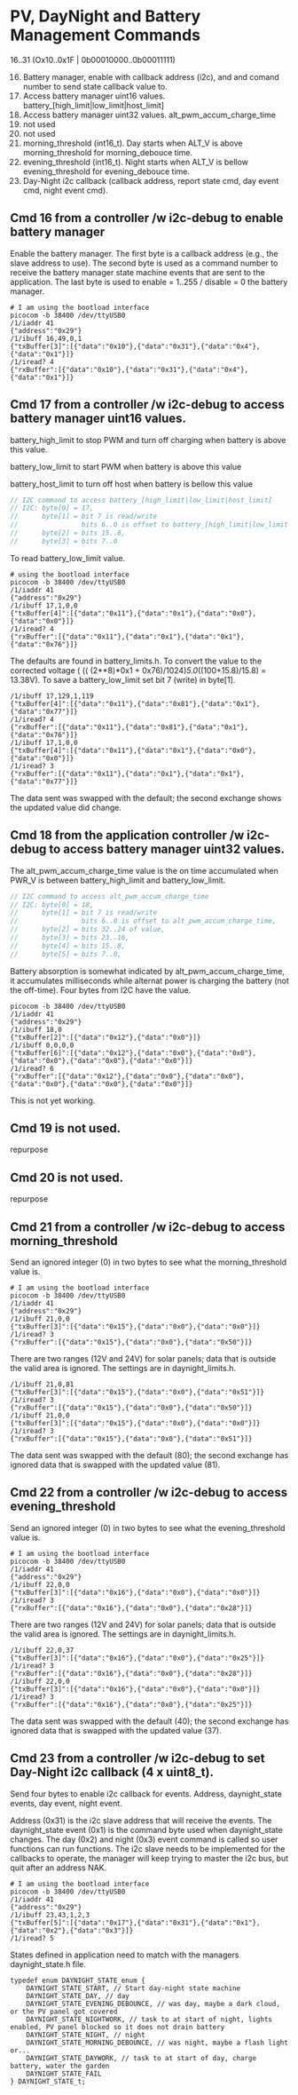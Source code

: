# PV, DayNight and Battery Management Commands

16..31 (Ox10..0x1F | 0b00010000..0b00011111)

16. Battery manager, enable with callback address (i2c), and and comand number to send state callback value to.
17. Access battery manager uint16 values. battery_[high_limit|low_limit|host_limit]
18. Access battery manager uint32 values. alt_pwm_accum_charge_time
19. not used
20. not used
21. morning_threshold (int16_t). Day starts when ALT_V is above morning_threshold for morning_debouce time.
22. evening_threshold (int16_t). Night starts when ALT_V is bellow evening_threshold for evening_debouce time.
23. Day-Night i2c callback (callback address, report state cmd, day event cmd, night event cmd).

## Cmd 16 from a controller /w i2c-debug to enable battery manager

Enable the battery manager. The first byte is a callback address (e.g., the slave address to use). The second byte is used as a command number to receive the battery manager state machine events that are sent to the application. The last byte is used to enable = 1..255 / disable = 0 the battery manager. 

``` 
# I am using the bootload interface 
picocom -b 38400 /dev/ttyUSB0
/1/iaddr 41
{"address":"0x29"}
/1/ibuff 16,49,0,1
{"txBuffer[3]":[{"data":"0x10"},{"data":"0x31"},{"data":"0x4"},{"data":"0x1"}]}
/1/iread? 4
{"rxBuffer":[{"data":"0x10"},{"data":"0x31"},{"data":"0x4"},{"data":"0x1"}]}
```


## Cmd 17 from a controller /w i2c-debug to access battery manager uint16 values.

battery_high_limit to stop PWM and turn off charging when battery is above this value.

battery_low_limit to start PWM when battery is above this value

battery_host_limit to turn off host when battery is bellow this value

``` C
// I2C command to access battery_[high_limit|low_limit|host_limit]
// I2C: byte[0] = 17, 
//      byte[1] = bit 7 is read/write 
//                bits 6..0 is offset to battery_[high_limit|low_limit|host_limit],
//      byte[2] = bits 15..8,
//      byte[3] = bits 7..0
```

To read battery_low_limit value.

``` 
# using the bootload interface 
picocom -b 38400 /dev/ttyUSB0
/1/iaddr 41
{"address":"0x29"}
/1/ibuff 17,1,0,0
{"txBuffer[4]":[{"data":"0x11"},{"data":"0x1"},{"data":"0x0"},{"data":"0x0"}]}
/1/iread? 4
{"rxBuffer":[{"data":"0x11"},{"data":"0x1"},{"data":"0x1"},{"data":"0x76"}]}
```

The defaults are found in battery_limits.h. To convert the value to the corrected voltage ( (( (2**8)*0x1 + 0x76)/1024)*5.0*((100+15.8)/15.8) = 13.38V). To save a battery_low_limit set bit 7 (write) in byte[1].

``` 
/1/ibuff 17,129,1,119
{"txBuffer[4]":[{"data":"0x11"},{"data":"0x81"},{"data":"0x1"},{"data":"0x77"}]}
/1/iread? 4
{"rxBuffer":[{"data":"0x11"},{"data":"0x81"},{"data":"0x1"},{"data":"0x76"}]}
/1/ibuff 17,1,0,0
{"txBuffer[4]":[{"data":"0x11"},{"data":"0x1"},{"data":"0x0"},{"data":"0x0"}]}
/1/iread? 3
{"rxBuffer":[{"data":"0x11"},{"data":"0x1"},{"data":"0x1"},{"data":"0x77"}]}
```

The data sent was swapped with the default; the second exchange shows the updated value did change.


## Cmd 18 from the application controller /w i2c-debug to access battery manager uint32 values.

The alt_pwm_accum_charge_time value is the on time accumulated when PWR_V is between battery_high_limit and battery_low_limit.

``` C
// I2C command to access alt_pwm_accum_charge_time
// I2C: byte[0] = 18, 
//      byte[1] = bit 7 is read/write 
//                bits 6..0 is offset to alt_pwm_accum_charge_time,
//      byte[2] = bits 32..24 of value,
//      byte[3] = bits 23..16,
//      byte[4] = bits 15..8,
//      byte[5] = bits 7..0,
```

Battery absorption is somewhat indicated by alt_pwm_accum_charge_time, it accumulates milliseconds while alternat power is charging the battery (not the off-time). Four bytes from I2C have the value.

``` 
picocom -b 38400 /dev/ttyUSB0
/1/iaddr 41
{"address":"0x29"}
/1/ibuff 18,0
{"txBuffer[2]":[{"data":"0x12"},{"data":"0x0"}]}
/1/ibuff 0,0,0,0
{"txBuffer[6]":[{"data":"0x12"},{"data":"0x0"},{"data":"0x0"},{"data":"0x0"},{"data":"0x0"},{"data":"0x0"}]}
/1/iread? 6
{"rxBuffer":[{"data":"0x12"},{"data":"0x0"},{"data":"0x0"},{"data":"0x0"},{"data":"0x0"},{"data":"0x0"}]}
``` 

This is not yet working.


## Cmd 19 is not used.

repurpose


## Cmd 20 is not used.

repurpose


## Cmd 21 from a controller /w i2c-debug to access morning_threshold

Send an ignored integer (0) in two bytes to see what the morning_threshold value is.

``` 
# I am using the bootload interface 
picocom -b 38400 /dev/ttyUSB0
/1/iaddr 41
{"address":"0x29"}
/1/ibuff 21,0,0
{"txBuffer[3]":[{"data":"0x15"},{"data":"0x0"},{"data":"0x0"}]}
/1/iread? 3
{"rxBuffer":[{"data":"0x15"},{"data":"0x0"},{"data":"0x50"}]}
```

There are two ranges (12V and 24V) for solar panels; data that is outside the valid area is ignored. The settings are in daynight_limits.h. 

``` 
/1/ibuff 21,0,81
{"txBuffer[3]":[{"data":"0x15"},{"data":"0x0"},{"data":"0x51"}]}
/1/iread? 3
{"rxBuffer":[{"data":"0x15"},{"data":"0x0"},{"data":"0x50"}]}
/1/ibuff 21,0,0
{"txBuffer[3]":[{"data":"0x15"},{"data":"0x0"},{"data":"0x0"}]}
/1/iread? 3
{"rxBuffer":[{"data":"0x15"},{"data":"0x0"},{"data":"0x51"}]}
```

The data sent was swapped with the default (80); the second exchange has ignored data that is swapped with the updated value (81).


## Cmd 22 from a controller /w i2c-debug to access evening_threshold

Send an ignored integer (0) in two bytes to see what the evening_threshold value is.

``` 
# I am using the bootload interface 
picocom -b 38400 /dev/ttyUSB0
/1/iaddr 41
{"address":"0x29"}
/1/ibuff 22,0,0
{"txBuffer[3]":[{"data":"0x16"},{"data":"0x0"},{"data":"0x0"}]}
/1/iread? 3
{"rxBuffer":[{"data":"0x16"},{"data":"0x0"},{"data":"0x28"}]}
```

There are two ranges (12V and 24V) for solar panels; data that is outside the valid area is ignored. The settings are in daynight_limits.h. 

``` 
/1/ibuff 22,0,37
{"txBuffer[3]":[{"data":"0x16"},{"data":"0x0"},{"data":"0x25"}]}
/1/iread? 3
{"rxBuffer":[{"data":"0x16"},{"data":"0x0"},{"data":"0x28"}]}
/1/ibuff 22,0,0
{"txBuffer[3]":[{"data":"0x16"},{"data":"0x0"},{"data":"0x0"}]}
/1/iread? 3
{"rxBuffer":[{"data":"0x16"},{"data":"0x0"},{"data":"0x25"}]}
```

The data sent was swapped with the default (40); the second exchange has ignored data that is swapped with the updated value (37).


## Cmd 23 from a controller /w i2c-debug to set Day-Night i2c callback (4 x uint8_t).

Send four bytes to enable i2c callback for events. Address, daynight_state events, day event, night event. 

Address (0x31) is the i2c slave address that will receive the events. The daynight_state event (0x1) is the command byte used when daynight_state changes. The day (0x2) and night (0x3) event command is called so user functions can run functions.  The i2c slave needs to be implemented for the callbacks to operate, the manager will keep trying to master the i2c bus, but quit after an address NAK. 

``` 
# I am using the bootload interface 
picocom -b 38400 /dev/ttyUSB0
/1/iaddr 41
{"address":"0x29"}
/1/ibuff 23,43,1,2,3
{"txBuffer[5]":[{"data":"0x17"},{"data":"0x31"},{"data":"0x1"},{"data":"0x2"},{"data":"0x3"}]}
/1/iread? 5

```

States defined in application need to match with the managers daynight_state.h file.

```
typedef enum DAYNIGHT_STATE_enum {
    DAYNIGHT_STATE_START, // Start day-night state machine
    DAYNIGHT_STATE_DAY, // day
    DAYNIGHT_STATE_EVENING_DEBOUNCE, // was day, maybe a dark cloud, or the PV panel got covered
    DAYNIGHT_STATE_NIGHTWORK, // task to at start of night, lights enabled, PV panel blocked so it does not drain battery
    DAYNIGHT_STATE_NIGHT, // night
    DAYNIGHT_STATE_MORNING_DEBOUNCE, // was night, maybe a flash light or...
    DAYNIGHT_STATE_DAYWORK, // task to at start of day, charge battery, water the garden
    DAYNIGHT_STATE_FAIL
} DAYNIGHT_STATE_t;
```